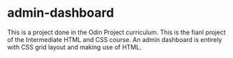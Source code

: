 # admin-dashboard

This is a project done in the Odin Project curriculum.
This is the fianl project of the Intermediate HTML and CSS course. 
An admin dashboard is entirely with CSS grid layout and 
making use of HTML. 